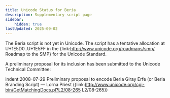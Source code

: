 ```yaml
---
title: Unicode Status for Beria
description: Supplementary script page
sidebar:
    hidden: true
lastUpdated: 2025-09-02
---
```


The Beria script is not yet in Unicode. The script has a tentative allocation at U+1E5D0..U+1E5FF in the {link:http://www.unicode.org/roadmaps/smp/ Roadmap to the SMP} for the Unicode Standard.

[comment]: # (end of intro)

[comment]: # (start of blocks)



[comment]: # (end of blocks)

[comment]: # (start of chars)



[comment]: # (end of chars)

[comment]: # (start of rest)

A preliminary proposal for its inclusion has been submitted to the Unicode Technical Committee:

indent:2008-07-29 Preliminary proposal to encode Beria Giray Erfe (or Beria Branding Script) — Lorna Priest ({link:http://www.unicode.org/cgi-bin/GetMatchingDocs.pl?L2/08-265 L2/08-265})
